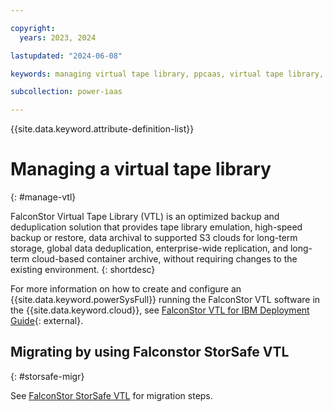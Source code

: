 ```yaml
---

copyright:
  years: 2023, 2024

lastupdated: "2024-06-08"

keywords: managing virtual tape library, ppcaas, virtual tape library, VTL IBM, VTL, tape library, FalconStor, VTL deployment guide

subcollection: power-iaas

---
```


{{site.data.keyword.attribute-definition-list}}

# Managing a virtual tape library
{: #manage-vtl}

FalconStor Virtual Tape Library (VTL) is an optimized backup and deduplication solution that provides tape library emulation, high-speed backup or restore, data archival to supported S3 clouds for long-term storage, global data deduplication, enterprise-wide replication, and long-term cloud-based container archive, without requiring changes to the existing environment.
{: shortdesc}

For more information on how to create and configure an {{site.data.keyword.powerSysFull}} running the FalconStor VTL software in the {{site.data.keyword.cloud}}, see [FalconStor VTL for IBM Deployment Guide](https://falconstor-download.s3.us-east.cloud-object-storage.appdomain.cloud/FalconStor%20VTL%20for%20IBM%20Deployment%20Guide.pdf){: external}.

## Migrating by using Falconstor StorSafe VTL
{: #storsafe-migr}

See [FalconStor StorSafe VTL](/docs/power-iaas?topic=power-iaas-migration-strategies-power#falconstor-storsafe-vtl) for migration steps.
